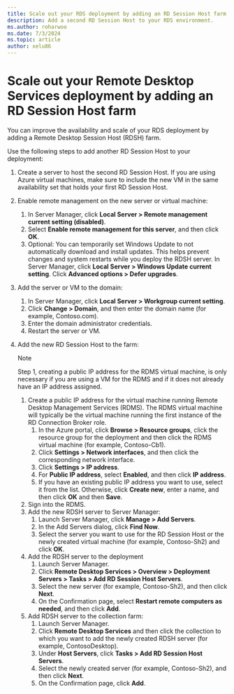 ```yaml
---
title: Scale out your RDS deployment by adding an RD Session Host farm
description: Add a second RD Session Host to your RDS environment.
ms.author: roharwoo
ms.date: 7/3/2024
ms.topic: article
author: xelu86
---
```

# Scale out your Remote Desktop Services deployment by adding an RD Session Host farm

You can improve the availability and scale of your RDS deployment by adding a Remote Desktop Session Host (RDSH) farm.

Use the following steps to add another RD Session Host to your deployment:

1. Create a server to host the second RD Session Host. If you are using Azure virtual machines, make sure to include the new VM in the same availability set that holds your first RD Session Host.
2. Enable remote management on the new server or virtual machine:
   1. In Server Manager, click **Local Server > Remote management current setting (disabled)**.
   2. Select **Enable remote management for this server**, and then click **OK**.
   3. Optional: You can temporarily set Windows Update to not automatically download and install updates. This helps prevent changes and system restarts while you deploy the RDSH server. In Server Manager, click **Local Server > Windows Update current setting**. Click **Advanced options > Defer upgrades**.
3. Add the server or VM to the domain:
   1. In Server Manager, click **Local Server > Workgroup current setting**.
   2. Click **Change > Domain**, and then enter the domain name (for example, Contoso.com).
   3. Enter the domain administrator credentials.
   4. Restart the server or VM.
4. Add the new RD Session Host to the farm:

   > [!NOTE]
   > Step 1, creating a public IP address for the RDMS virtual machine, is only necessary if you are using a VM for the RDMS and if it does not already have an IP address assigned.

   1. Create a public IP address for the virtual machine running Remote Desktop Management Services (RDMS). The RDMS virtual machine will typically be the virtual machine running the first instance of the RD Connection Broker role.
       1. In the Azure portal, click **Browse > Resource groups**, click the resource group for the deployment and then click the RDMS virtual machine (for example, Contoso-Cb1).
       2. Click **Settings > Network interfaces**, and then click the corresponding network interface.
       3. Click **Settings > IP address**.
       4. For **Public IP address**, select **Enabled**, and then click **IP address**.
       5. If you have an existing public IP address you want to use, select it from the list. Otherwise, click **Create new**, enter a name, and then click **OK** and then **Save**.
   2. Sign into the RDMS.
   3. Add the new RDSH server to Server Manager:
       1. Launch Server Manager, click **Manage > Add Servers**.
       2. In the Add Servers dialog, click **Find Now**.
       3. Select the server you want to use for the RD Session Host or the newly created virtual machine (for example, Contoso-Sh2) and click **OK**.
   4. Add the RDSH server to the deployment
       1. Launch Server Manager.
       2. Click **Remote Desktop Services > Overview > Deployment Servers > Tasks > Add RD Session Host Servers**.
       3. Select the new server (for example, Contoso-Sh2), and then click **Next**.
       4. On the Confirmation page, select **Restart remote computers as needed**, and then click **Add**.
   5. Add RDSH server to the collection farm:
       1. Launch Server Manager.
       2. Click **Remote Desktop Services** and then click the collection to which you want to add the newly created RDSH server (for example, ContosoDesktop).
       3. Under **Host Servers**, click **Tasks > Add RD Session Host Servers**.
       4. Select the newly created server (for example, Contoso-Sh2), and then click **Next**.
       5. On the Confirmation page, click **Add**.

